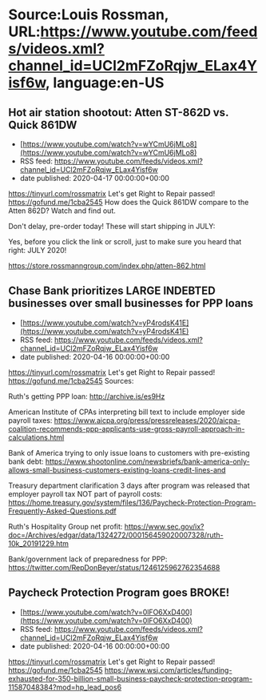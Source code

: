 # Source:Louis Rossman, URL:https://www.youtube.com/feeds/videos.xml?channel_id=UCl2mFZoRqjw_ELax4Yisf6w, language:en-US

## Hot air station shootout: Atten ST-862D vs. Quick 861DW
 - [https://www.youtube.com/watch?v=wYCmU6jMLo8](https://www.youtube.com/watch?v=wYCmU6jMLo8)
 - RSS feed: https://www.youtube.com/feeds/videos.xml?channel_id=UCl2mFZoRqjw_ELax4Yisf6w
 - date published: 2020-04-17 00:00:00+00:00

https://tinyurl.com/rossmatrix
Let's get Right to Repair passed! https://gofund.me/1cba2545
How does the Quick 861DW compare to the Atten 862D? Watch and find out. 



Don't delay, pre-order today! These will start shipping in JULY:


Yes, before you click the link or scroll, just to make sure you heard that right: JULY 2020!


https://store.rossmanngroup.com/index.php/atten-862.html

## Chase Bank prioritizes LARGE INDEBTED businesses over small businesses for PPP loans
 - [https://www.youtube.com/watch?v=yP4rodsK41E](https://www.youtube.com/watch?v=yP4rodsK41E)
 - RSS feed: https://www.youtube.com/feeds/videos.xml?channel_id=UCl2mFZoRqjw_ELax4Yisf6w
 - date published: 2020-04-16 00:00:00+00:00

https://tinyurl.com/rossmatrix
Let's get Right to Repair passed! https://gofund.me/1cba2545
Sources:

Ruth's getting PPP loan: http://archive.is/es9Hz

American Institute of CPAs interpreting bill text to include employer side payroll taxes: https://www.aicpa.org/press/pressreleases/2020/aicpa-coalition-recommends-ppp-applicants-use-gross-payroll-approach-in-calculations.html

Bank of America trying to only issue loans to customers with pre-existing bank debt: https://www.shootonline.com/newsbriefs/bank-america-only-allows-small-business-customers-existing-loans-credit-lines-and

Treasury department clarification 3 days after program was released that employer payroll tax NOT part of payroll costs: https://home.treasury.gov/system/files/136/Paycheck-Protection-Program-Frequently-Asked-Questions.pdf

Ruth's Hospitality Group net profit: https://www.sec.gov/ix?doc=/Archives/edgar/data/1324272/000156459020007328/ruth-10k_20191229.htm

Bank/government lack of preparedness for PPP: https://twitter.com/RepDonBeyer/status/1246125962762354688

## Paycheck Protection Program goes BROKE!
 - [https://www.youtube.com/watch?v=0lFO6XxD400](https://www.youtube.com/watch?v=0lFO6XxD400)
 - RSS feed: https://www.youtube.com/feeds/videos.xml?channel_id=UCl2mFZoRqjw_ELax4Yisf6w
 - date published: 2020-04-16 00:00:00+00:00

https://tinyurl.com/rossmatrix
Let's get Right to Repair passed! https://gofund.me/1cba2545
https://www.wsj.com/articles/funding-exhausted-for-350-billion-small-business-paycheck-protection-program-11587048384?mod=hp_lead_pos6

